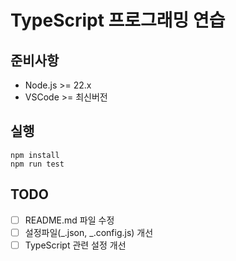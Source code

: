 # TypeScript 프로그래밍 연습

## 준비사항

- Node.js >= 22.x
- VSCode >= 최신버전

## 실행

```
npm install
npm run test
```

## TODO

- [ ] README.md 파일 수정
- [ ] 설정파일(_.json, _.config.js) 개선
- [ ] TypeScript 관련 설정 개선